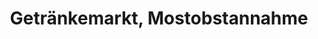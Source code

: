 ---
title: "Getränkemarkt, Mostobstannahme"
url: /frickingen/getraenkemarkt-mostobstannahme/
shop: Getränke
---